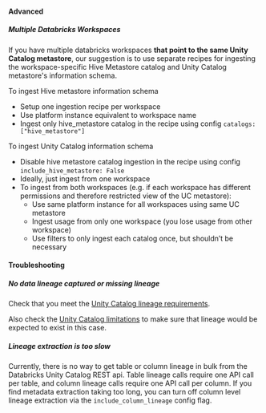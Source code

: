 

#### Advanced

##### Multiple Databricks Workspaces

If you have multiple databricks workspaces **that point to the same Unity Catalog metastore**, our suggestion is to use separate recipes for ingesting the workspace-specific Hive Metastore catalog and Unity Catalog metastore's information schema.

To ingest Hive metastore information schema
- Setup one ingestion recipe per workspace
- Use platform instance equivalent to workspace name
- Ingest only hive_metastore catalog in the recipe using config `catalogs: ["hive_metastore"]`

To ingest Unity Catalog information schema
- Disable hive metastore catalog ingestion in the recipe using config `include_hive_metastore: False`
- Ideally, just ingest from one workspace
- To ingest from both workspaces (e.g. if each workspace has different permissions and therefore restricted view of the UC metastore):
    - Use same platform instance for all workspaces using same UC metastore
    - Ingest usage from only one workspace (you lose usage from other workspace)
    - Use filters to only ingest each catalog once, but shouldn’t be necessary


#### Troubleshooting

##### No data lineage captured or missing lineage

Check that you meet the [Unity Catalog lineage requirements](https://docs.databricks.com/data-governance/unity-catalog/data-lineage.html#requirements).

Also check the [Unity Catalog limitations](https://docs.databricks.com/data-governance/unity-catalog/data-lineage.html#limitations) to make sure that lineage would be expected to exist in this case.

##### Lineage extraction is too slow

Currently, there is no way to get table or column lineage in bulk from the Databricks Unity Catalog REST api. Table lineage calls require one API call per table, and column lineage calls require one API call per column. If you find metadata extraction taking too long, you can turn off column level lineage extraction via the `include_column_lineage` config flag.
